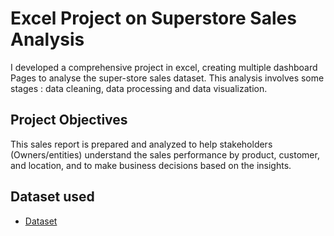 # Excel Project on Superstore Sales Analysis
I developed a comprehensive project in excel, creating multiple dashboard Pages to analyse the super-store sales dataset. This analysis  involves some stages : data cleaning, data processing and data visualization.

## Project Objectives
This sales report is prepared and analyzed to help stakeholders (Owners/entities) understand the sales performance by product, customer, and location, and to make business decisions based on the insights.

## Dataset used
- <a href= "https://github.com/sumiya-sadiya-analyst/Excel_Project_Superstore_Sales_Analysis/blob/main/Super_Store_Sales_Analysis.xlsx">Dataset</a>
  
